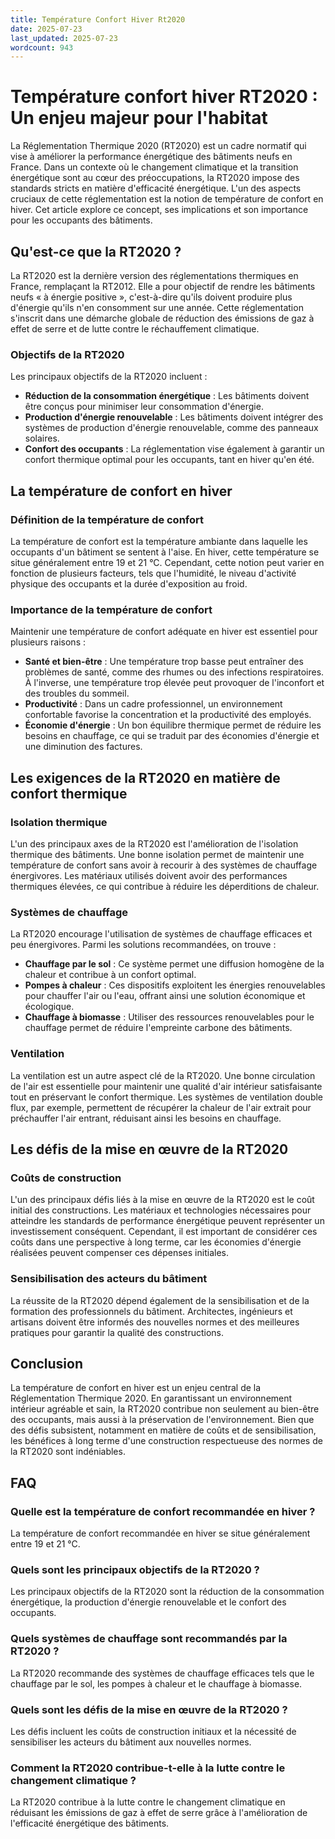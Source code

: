 ```yaml
---
title: Température Confort Hiver Rt2020
date: 2025-07-23
last_updated: 2025-07-23
wordcount: 943
---
```


# Température confort hiver RT2020 : Un enjeu majeur pour l'habitat

La Réglementation Thermique 2020 (RT2020) est un cadre normatif qui vise à améliorer la performance énergétique des bâtiments neufs en France. Dans un contexte où le changement climatique et la transition énergétique sont au cœur des préoccupations, la RT2020 impose des standards stricts en matière d'efficacité énergétique. L'un des aspects cruciaux de cette réglementation est la notion de température de confort en hiver. Cet article explore ce concept, ses implications et son importance pour les occupants des bâtiments.

## Qu'est-ce que la RT2020 ?

La RT2020 est la dernière version des réglementations thermiques en France, remplaçant la RT2012. Elle a pour objectif de rendre les bâtiments neufs « à énergie positive », c'est-à-dire qu'ils doivent produire plus d'énergie qu'ils n'en consomment sur une année. Cette réglementation s'inscrit dans une démarche globale de réduction des émissions de gaz à effet de serre et de lutte contre le réchauffement climatique.

### Objectifs de la RT2020

Les principaux objectifs de la RT2020 incluent :

- **Réduction de la consommation énergétique** : Les bâtiments doivent être conçus pour minimiser leur consommation d'énergie.
- **Production d'énergie renouvelable** : Les bâtiments doivent intégrer des systèmes de production d'énergie renouvelable, comme des panneaux solaires.
- **Confort des occupants** : La réglementation vise également à garantir un confort thermique optimal pour les occupants, tant en hiver qu'en été.

## La température de confort en hiver

### Définition de la température de confort

La température de confort est la température ambiante dans laquelle les occupants d'un bâtiment se sentent à l'aise. En hiver, cette température se situe généralement entre 19 et 21 °C. Cependant, cette notion peut varier en fonction de plusieurs facteurs, tels que l'humidité, le niveau d'activité physique des occupants et la durée d'exposition au froid.

### Importance de la température de confort

Maintenir une température de confort adéquate en hiver est essentiel pour plusieurs raisons :

- **Santé et bien-être** : Une température trop basse peut entraîner des problèmes de santé, comme des rhumes ou des infections respiratoires. À l'inverse, une température trop élevée peut provoquer de l'inconfort et des troubles du sommeil.
- **Productivité** : Dans un cadre professionnel, un environnement confortable favorise la concentration et la productivité des employés.
- **Économie d'énergie** : Un bon équilibre thermique permet de réduire les besoins en chauffage, ce qui se traduit par des économies d'énergie et une diminution des factures.

## Les exigences de la RT2020 en matière de confort thermique

### Isolation thermique

L'un des principaux axes de la RT2020 est l'amélioration de l'isolation thermique des bâtiments. Une bonne isolation permet de maintenir une température de confort sans avoir à recourir à des systèmes de chauffage énergivores. Les matériaux utilisés doivent avoir des performances thermiques élevées, ce qui contribue à réduire les déperditions de chaleur.

### Systèmes de chauffage

La RT2020 encourage l'utilisation de systèmes de chauffage efficaces et peu énergivores. Parmi les solutions recommandées, on trouve :

- **Chauffage par le sol** : Ce système permet une diffusion homogène de la chaleur et contribue à un confort optimal.
- **Pompes à chaleur** : Ces dispositifs exploitent les énergies renouvelables pour chauffer l'air ou l'eau, offrant ainsi une solution économique et écologique.
- **Chauffage à biomasse** : Utiliser des ressources renouvelables pour le chauffage permet de réduire l'empreinte carbone des bâtiments.

### Ventilation

La ventilation est un autre aspect clé de la RT2020. Une bonne circulation de l'air est essentielle pour maintenir une qualité d'air intérieur satisfaisante tout en préservant le confort thermique. Les systèmes de ventilation double flux, par exemple, permettent de récupérer la chaleur de l'air extrait pour préchauffer l'air entrant, réduisant ainsi les besoins en chauffage.

## Les défis de la mise en œuvre de la RT2020

### Coûts de construction

L'un des principaux défis liés à la mise en œuvre de la RT2020 est le coût initial des constructions. Les matériaux et technologies nécessaires pour atteindre les standards de performance énergétique peuvent représenter un investissement conséquent. Cependant, il est important de considérer ces coûts dans une perspective à long terme, car les économies d'énergie réalisées peuvent compenser ces dépenses initiales.

### Sensibilisation des acteurs du bâtiment

La réussite de la RT2020 dépend également de la sensibilisation et de la formation des professionnels du bâtiment. Architectes, ingénieurs et artisans doivent être informés des nouvelles normes et des meilleures pratiques pour garantir la qualité des constructions.

## Conclusion

La température de confort en hiver est un enjeu central de la Réglementation Thermique 2020. En garantissant un environnement intérieur agréable et sain, la RT2020 contribue non seulement au bien-être des occupants, mais aussi à la préservation de l'environnement. Bien que des défis subsistent, notamment en matière de coûts et de sensibilisation, les bénéfices à long terme d'une construction respectueuse des normes de la RT2020 sont indéniables.

## FAQ

### Quelle est la température de confort recommandée en hiver ?

La température de confort recommandée en hiver se situe généralement entre 19 et 21 °C.

### Quels sont les principaux objectifs de la RT2020 ?

Les principaux objectifs de la RT2020 sont la réduction de la consommation énergétique, la production d'énergie renouvelable et le confort des occupants.

### Quels systèmes de chauffage sont recommandés par la RT2020 ?

La RT2020 recommande des systèmes de chauffage efficaces tels que le chauffage par le sol, les pompes à chaleur et le chauffage à biomasse.

### Quels sont les défis de la mise en œuvre de la RT2020 ?

Les défis incluent les coûts de construction initiaux et la nécessité de sensibiliser les acteurs du bâtiment aux nouvelles normes.

### Comment la RT2020 contribue-t-elle à la lutte contre le changement climatique ?

La RT2020 contribue à la lutte contre le changement climatique en réduisant les émissions de gaz à effet de serre grâce à l'amélioration de l'efficacité énergétique des bâtiments.